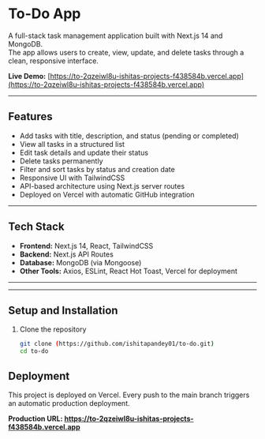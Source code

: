  # To-Do App

A full-stack task management application built with Next.js 14 and MongoDB.  
The app allows users to create, view, update, and delete tasks through a clean, responsive interface.  

**Live Demo:** [https://to-2qzeiwl8u-ishitas-projects-f438584b.vercel.app](https://to-2qzeiwl8u-ishitas-projects-f438584b.vercel.app)  

---

## Features

- Add tasks with title, description, and status (pending or completed)  
- View all tasks in a structured list  
- Edit task details and update their status  
- Delete tasks permanently  
- Filter and sort tasks by status and creation date  
- Responsive UI with TailwindCSS  
- API-based architecture using Next.js server routes  
- Deployed on Vercel with automatic GitHub integration  

---

## Tech Stack

- **Frontend:** Next.js 14, React, TailwindCSS  
- **Backend:** Next.js API Routes  
- **Database:** MongoDB (via Mongoose)  
- **Other Tools:** Axios, ESLint, React Hot Toast, Vercel for deployment  

---


---

## Setup and Installation

1. Clone the repository  
   ```bash
   git clone (https://github.com/ishitapandey01/to-do.git)
   cd to-do
## Deployment

This project is deployed on Vercel.
Every push to the main branch triggers an automatic production deployment.

**Production URL: https://to-2qzeiwl8u-ishitas-projects-f438584b.vercel.app**
